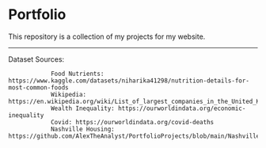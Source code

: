 # Portfolio

This repository is a collection of my projects for my website.

-----------------------------------------------------------

Dataset Sources:

                Food Nutrients: https://www.kaggle.com/datasets/niharika41298/nutrition-details-for-most-common-foods
                Wikipedia: https://en.wikipedia.org/wiki/List_of_largest_companies_in_the_United_Kingdom
                Wealth Inequality: https://ourworldindata.org/economic-inequality
                Covid: https://ourworldindata.org/covid-deaths
                Nashville Housing: https://github.com/AlexTheAnalyst/PortfolioProjects/blob/main/Nashville%20Housing%20Data%20for%20Data%20Cleaning.xlsx
